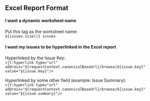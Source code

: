 <h2>Excel Report Format</h2>

<h4>I want a dynamic worksheet name</h4>  

Put this tag as the worksheet name:  
`${issues.size()} issues`

<h4>I want my issues to be hyperlinked in the Excel report</h4>

Hyperlinked by the Issue Key:  
`<jt:hyperlink type="url" address="${requestContext.canonicalBaseUrl}/browse/${issue.key}" value="${issue.key}"/>` 

Hyperlinked by some other field (example: Issue Summary):  
`<jt:hyperlink type="url" address="${requestContext.canonicalBaseUrl}/browse/${issue.key}" value="${issue.summary}"/>`

